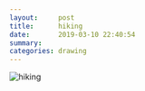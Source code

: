 ```yaml
---
layout:     post
title:      hiking
date:       2019-03-10 22:40:54
summary:    
categories: drawing
---
```

![hiking](/images/diary/hiking.png ".")
